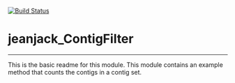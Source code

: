 [![Build Status](https://travis-ci.org/jeanjack/jeanjack_ContigFilter.svg?branch=master)](https://travis-ci.org/jeanjack/jeanjack_ContigFilter)

# jeanjack_ContigFilter
---

This is the basic readme for this module. This module contains an example method that counts the contigs in a contig set.